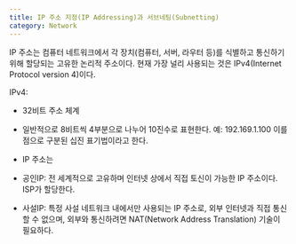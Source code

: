 ```yaml
---
title: IP 주소 지정(IP Addressing)과 서브네팅(Subnetting)
category: Network
---
```

IP 주소는 컴퓨터 네트워크에서 각 장치(컴퓨터, 서버, 라우터 등)를 식별하고 통신하기 위해 할당되는 고유한 논리적 주소이다. 현재 가장 널리 사용되는 것은 IPv4(Internet Protocol version 4)이다. 

IPv4:
- 32비트 주소 체계
- 일반적으로 8비트씩 4부분으로 나누어 10진수로 표현한다. 예: 192.169.1.100 이를 점으로 구분된 십진 표기법이라고 한다. 
- IP 주소는 

- 공인IP: 전 세계적으로 고유하며 인터넷 상에서 직접 토신이 가능한 IP 주소이다. ISP가 할당한다. 
- 사설IP: 특정 사설 네트워크 내에서만 사용되는 IP 주소로, 외부 인터넷과 직접 통신할 수 없으며, 외부와 통신하려면 NAT(Network Address Translation) 기술이 필요하다. 

